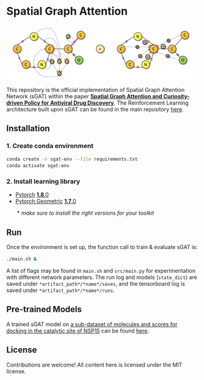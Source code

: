 # Spatial Graph Attention
![](figure/sGAT.png)

This repository is the official implementation of Spatial Graph Attention Network (sGAT) within the paper [**Spatial Graph Attention and Curiosity-driven Policy for Antiviral Drug Discovery**](https://arxiv.org/abs/2106.02190). The Reinforcement Learning architecture built upon sGAT can be found in the main repository [here](https://github.com/njchoma/DGAPN).


## Installation

### 1. Create conda environment
```bash
conda create -n sgat-env --file requirements.txt
conda activate sgat-env
```

### 2. Install learning library
- [Pytorch](https://pytorch.org/) [**1.8**.0](https://pytorch.org/get-started/previous-versions/)
- [Pytorch Geometric](https://pytorch-geometric.readthedocs.io/en/latest/) [**1.7**.0](https://pytorch-geometric.readthedocs.io/en/1.7.0/notes/installation.html)

  \* *make sure to install the right versions for your toolkit*


## Run
Once the environment is set up, the function call to train & evaluate sGAT is:

```bash
./main.sh &
```

A list of flags may be found in `main.sh` and `src/main.py` for experimentation with different network parameters. The run log and models (`state_dict`) are saved under `*artifact_path*/*name*/saves`, and the tensorboard log is saved under `*artifact_path*/*name*/runs`.

## Pre-trained Models
A trained sGAT model on [a sub-dataset of molecules and scores for docking in the catalytic site of NSP15](https://github.com/yulun-rayn/SGAnCP4ADD/tree/main/dataset/NSP15_6W01_A_3_H.negonly_unique_30k.csv) can be found [here](https://github.com/yulun-rayn/SGAnCP4ADD/tree/main/artifact/sgat).

## License

Contributions are welcome! All content here is licensed under the MIT license.
